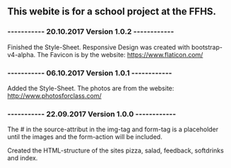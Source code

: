 ## This webite is for a school project at the FFHS.

### ----------- 20.10.2017 Version 1.0.2 ------------
Finished the Style-Sheet. Responsive Design was created with bootstrap-v4-alpha.
The Favicon is by the website: https://www.flaticon.com/

### ----------- 06.10.2017 Version 1.0.1 ------------
Added the Style-Sheet.
The photos are from the website: http://www.photosforclass.com/

### ----------- 22.09.2017 Version 1.0.0 ------------
The # in the source-attribut in the img-tag and form-tag is a placeholder until the images and the form-action will be included.

Created the HTML-structure of the sites pizza, salad, feedback, softdrinks and index.
